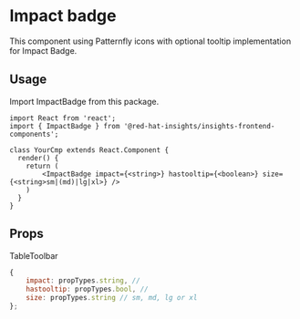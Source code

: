 # Impact badge

This component using Patternfly icons with optional tooltip implementation for Impact Badge.

## Usage

Import ImpactBadge from this package.

```JSX
import React from 'react';
import { ImpactBadge } from '@red-hat-insights/insights-frontend-components';

class YourCmp extends React.Component {
  render() {
    return (
        <ImpactBadge impact={<string>} hastooltip={<boolean>} size={<string>sm|(md)|lg|xl>} />
    )
  }
}
```

## Props

TableToolbar

```javascript
{
    impact: propTypes.string, // 
    hastooltip: propTypes.bool, // 
    size: propTypes.string // sm, md, lg or xl
};
```
